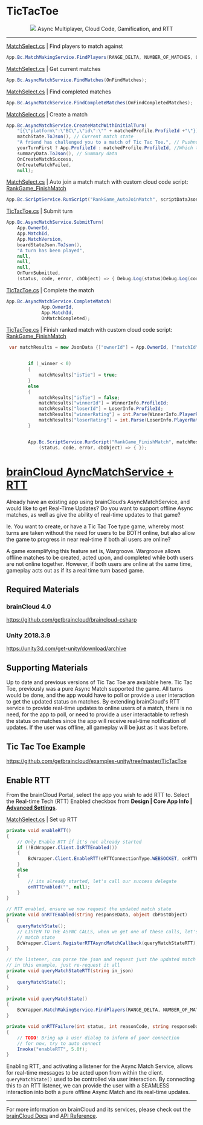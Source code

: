 # TicTacToe

<p align="center">
    <img  src="../_screenshots/x_TicTacToe.png?raw=true">
    Async Multiplayer, Cloud Code, Gamification, and RTT
</p>

---

[MatchSelect.cs](https://github.com/getbraincloud/examples-unity/blob/master/TicTacToe/Assets/Scripts/Menus/MatchSelect.cs)  | Find players to match against
```csharp
App.Bc.MatchMakingService.FindPlayers(RANGE_DELTA, NUMBER_OF_MATCHES, OnFindPlayers);
```

[MatchSelect.cs](https://github.com/getbraincloud/examples-unity/blob/master/TicTacToe/Assets/Scripts/Menus/MatchSelect.cs)  | Get current matches
```csharp
App.Bc.AsyncMatchService.FindMatches(OnFindMatches);
```

[MatchSelect.cs](https://github.com/getbraincloud/examples-unity/blob/master/TicTacToe/Assets/Scripts/Menus/MatchSelect.cs)  | Find completed matches
```csharp
App.Bc.AsyncMatchService.FindCompleteMatches(OnFindCompletedMatches);
```

[MatchSelect.cs](https://github.com/getbraincloud/examples-unity/blob/master/TicTacToe/Assets/Scripts/Menus/MatchSelect.cs)  | Create a match
```csharp
App.Bc.AsyncMatchService.CreateMatchWithInitialTurn(
    "[{\"platform\":\"BC\",\"id\":\"" + matchedProfile.ProfileId +"\"}]", // Opponents
    matchState.ToJson(), // Current match state
    "A friend has challenged you to a match of Tic Tac Toe.", // Pushnotification Message
    yourTurnFirst ? App.ProfileId : matchedProfile.ProfileId, //Which turn it is. We picked randomly
    summaryData.ToJson(), // Summary data
    OnCreateMatchSuccess,
    OnCreateMatchFailed,
    null);
```


[MatchSelect.cs](https://github.com/getbraincloud/examples-unity/blob/master/TicTacToe/Assets/Scripts/Menus/MatchSelect.cs) | Auto join a match match with custom cloud code script: [RankGame_FinishMatch](https://getbraincloud.com/apidocs/cloud-code-central/handy-cloud-code-scripts/rankgame_autojoinmatch/)
```csharp
App.Bc.ScriptService.RunScript("RankGame_AutoJoinMatch", scriptDataJson.ToJson(), OnCreateMatchSuccess, OnCreateMatchFailed);
```

[TicTacToe.cs](https://github.com/getbraincloud/examples-unity/blob/master/TicTacToe/Assets/Scripts/Menus/TicTacToe.cs)  | Submit turn
```csharp
App.Bc.AsyncMatchService.SubmitTurn(
    App.OwnerId,
    App.MatchId,
    App.MatchVersion,
    boardStateJson.ToJson(),
    "A turn has been played",
    null,
    null,
    null,
    OnTurnSubmitted, 
    (status, code, error, cbObject) => { Debug.Log(status)Debug.Log(code); Debug.Log(error.ToString()); });
```


[TicTacToe.cs](https://github.com/getbraincloud/examples-unity/blob/master/TicTacToe/Assets/Scripts/Menus/TicTacToe.cs) | Complete the match
```csharp
App.Bc.AsyncMatchService.CompleteMatch(
             App.OwnerId,
             App.MatchId,
             OnMatchCompleted);
```


[TicTacToe.cs](https://github.com/getbraincloud/examples-unity/blob/master/TicTacToe/Assets/Scripts/Menus/TicTacToe.cs)  | Finish ranked match with custom cloud code script: [RankGame_FinishMatch](https://getbraincloud.com/apidocs/cloud-code-central/handy-cloud-code-scripts/rankgame_finishmatch/)
```csharp
 var matchResults = new JsonData {["ownerId"] = App.OwnerId, ["matchId"] = App.MatchId};


        if (_winner < 0)
        {
            matchResults["isTie"] = true;
        }
        else
        {
            matchResults["isTie"] = false;
            matchResults["winnerId"] = WinnerInfo.ProfileId;
            matchResults["loserId"] = LoserInfo.ProfileId;
            matchResults["winnerRating"] = int.Parse(WinnerInfo.PlayerRating);
            matchResults["loserRating"] = int.Parse(LoserInfo.PlayerRating);
        }


        App.Bc.ScriptService.RunScript("RankGame_FinishMatch", matchResults.ToJson(), OnMatchCompleted,
            (status, code, error, cbObject) => { });
```




# [brainCloud AyncMatchService + RTT](https://getbraincloud.com/apidocs/tutorials/unity-tutorials/braincloud-ayncmatchservice-rtt/)
Already have an existing app using brainCloud’s AsyncMatchService, and would like to get Real-Time Updates? Do you want to support offline Async matches, as well as give the ability of real-time updates to that game? 

Ie. You want to create, or have a Tic Tac Toe type game, whereby most turns are taken without the need for users to be BOTH online, but also allow the game to progress in near real-time if both all users are online?

A game exemplifying this feature set is, Wargroove. Wargroove allows offline matches to be created, acted upon, and completed while both users are not online together. However, if both users are online at the same time, gameplay acts out as if its a real time turn based game.

## Required Materials

### brainCloud 4.0 
https://github.com/getbraincloud/braincloud-csharp

### Unity 2018.3.9
https://unity3d.com/get-unity/download/archive

## Supporting Materials

Up to date and previous versions of Tic Tac Toe are available here. Tic Tac Toe, previously was a pure Async Match supported the game. All turns would be done, and the app would have to poll or provide a user interaction to get the updated status on matches. By extending brainCloud's RTT service to provide real-time updates to online users of a match, there is no need, for the app to poll, or need to provide a user interactable to refresh the status on matches since the app will receive real-time notification of updates. If the user was offline, all gameplay will be just as it was before.


## Tic Tac Toe Example
https://github.com/getbraincloud/examples-unity/tree/master/TicTacToe

## Enable RTT
From the brainCloud Portal, select the app you wish to add RTT to. Select the Real-time Tech (RTT) Enabled checkbox from **Design | Core App Info | [Advanced Settings](https://api.braincloudservers.com/admin/dashboard#/development/core-settings-advanced-settings )**. 


[MatchSelect.cs](https://github.com/getbraincloud/examples-unity/blob/master/TicTacToe/Assets/Scripts/Menus/MatchSelect.cs) | Set up RTT
```csharp
private void enableRTT()
{
    // Only Enable RTT if it's not already started
    if (!BcWrapper.Client.IsRTTEnabled())
    {
        BcWrapper.Client.EnableRTT(eRTTConnectionType.WEBSOCKET, onRTTEnabled, onRTTFailure);
    }
    else
    {
        // its already started, let's call our success delegate 
        onRTTEnabled("", null);
    }
}
```

```csharp
// RTT enabled, ensure we now request the updated match state
private void onRTTEnabled(string responseData, object cbPostObject)
{
    queryMatchState();
    // LISTEN TO THE ASYNC CALLS, when we get one of these calls, let's just refresh 
    // match state
    BcWrapper.Client.RegisterRTTAsyncMatchCallback(queryMatchStateRTT);
}
```

```csharp
// the listener, can parse the json and request just the updated match 
// in this example, just re-request it all
private void queryMatchStateRTT(string in_json)
{
    queryMatchState();
}
```

```csharp
private void queryMatchState()
{
    BcWrapper.MatchMakingService.FindPlayers(RANGE_DELTA, NUMBER_OF_MATCHES, OnFindPlayers);
}
```

```csharp
private void onRTTFailure(int status, int reasonCode, string responseData, object cbPostObject)
{
    // TODO! Bring up a user dialog to inform of poor connection
    // for now, try to auto connect 
    Invoke("enableRTT", 5.0f);
}
```

Enabling RTT, and activating a listener for the Async Match Service, allows for real-time messages to be acted upon from within the client. `queryMatchState()` used to be controlled via user interaction. By connecting this to an RTT listener, we can provide the user with a SEAMLESS interaction into both a pure offline Async Match and its real-time updates. 

---

For more information on brainCloud and its services, please check out the [brainCloud Docs](https://getbraincloud.com/apidocs/) and [API Reference](https://getbraincloud.com/apidocs/apiref/?csharp#introduction).
